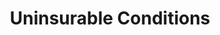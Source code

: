 ---
order: 8
spoke: More Resources
href: https://www.benefits.va.gov/INSURANCE/uninsurable.asp
title: Uninsurable Conditions
private: true
---